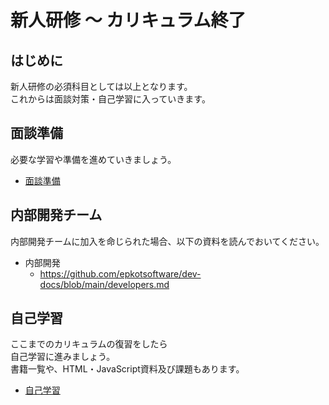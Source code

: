 # 新人研修 〜 カリキュラム終了

## はじめに

新人研修の必須科目としては以上となります。  
これからは面談対策・自己学習に入っていきます。

## 面談準備

必要な学習や準備を進めていきましょう。  

- [面談準備](https://github.com/epkotsoftware/training-docs/blob/main/interview/README.md)

## 内部開発チーム

内部開発チームに加入を命じられた場合、以下の資料を読んでおいてください。

- 内部開発
  - <https://github.com/epkotsoftware/dev-docs/blob/main/developers.md>

## 自己学習

ここまでのカリキュラムの復習をしたら  
自己学習に進みましょう。  
書籍一覧や、HTML・JavaScript資料及び課題もあります。

- [自己学習](./../../../self-learning/index.md)
